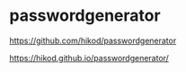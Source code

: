 # passwordgenerator

https://github.com/hikod/passwordgenerator

https://hikod.github.io/passwordgenerator/
